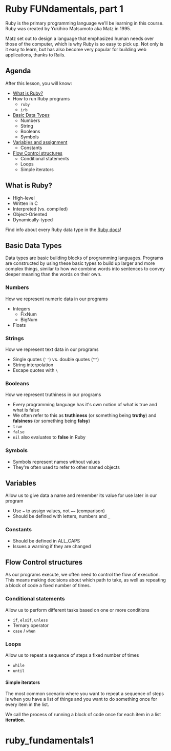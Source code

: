 # Ruby FUNdamentals, part 1

Ruby is the primary programming language we'll be learning in this course. Ruby was created by Yukihiro Matsumoto aka Matz in 1995.

Matz set out to design a language that emphasized human needs over those of the computer, which is why Ruby is so easy to pick up. Not only is it easy to learn, but has also become very popular for building web applications, thanks to Rails.

## Agenda
After this lesson, you will know:

  * [What is Ruby?](#what-is-ruby)
  * How to run Ruby programs
    * `ruby`
    * `irb`
  * [Basic Data Types](#basic-data-types)
    * Numbers
    * String
    * Booleans
    * Symbols
  * [Variables and assignment](#variables)
    * Constants
  * [Flow Control structures](#flow-control-structures)
    * Conditional statements
    * Loops
    * Simple iterators

## What is Ruby?
  * High-level
  * Written in C
  * Interpreted (vs. compiled)
  * Object-Oriented
  * Dynamically-typed

Find info about every Ruby data type in the [Ruby docs](http://ruby-doc.org/core-2.3.0/)!

## Basic Data Types
Data types are basic building blocks of programming languages. Programs are constructed by using these basic types to build up larger and more complex things, similar to how we combine words into sentences to convey deeper meaning than the words on their own.

### Numbers
How we represent numeric data in our programs

  * Integers
    * FixNum
    * BigNum
  * Floats

### Strings
How we represent text data in our programs

  * Single quotes (`''`) vs. double quotes (`""`)
  * String interpolation
  * Escape quotes with `\`

### Booleans
How we represent truthiness in our programs

  * Every programming language has it's own notion of what is true and what is false
  * We often refer to this as **truthiness** (or something being **truthy**) and **falsiness** (or something being **falsy**)
  * `true`
  * `false`
  * `nil` also evaluates to **false** in Ruby

### Symbols
  * Symbols represent names without values
  * They're often used to refer to other named objects

## Variables
Allow us to give data a name and remember its value for use later in our program

  * Use `=` to assign values, not `==` (comparison)
  * Should be defined with letters, numbers and `_`

### Constants
  * Should be defined in ALL_CAPS
  * Issues a warning if they are changed

## Flow Control structures
As our programs execute, we often need to control the flow of execution. This means making decisions about which path to take, as well as repeating a block of code a fixed number of times.

### Conditional statements
Allow us to perform different tasks based on one or more conditions

  * `if`, `elsif`, `unless`
  * Ternary operator
  * `case` / `when`

### Loops
Allow us to repeat a sequence of steps a fixed number of times

  * `while`
  * `until`

#### Simple iterators
The most common scenario where you want to repeat a sequence of steps is when you have a list of things and you want to do something once for every item in the list.

We call the process of running a block of code once for each item in a list **iteration**.
# ruby_fundamentals1
